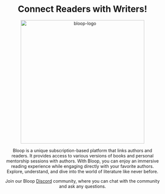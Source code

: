 <div align="center">

  <h1>Connect Readers with Writers!</h1>

  <img src="https://github.com/blooporg/.github-private/assets/64713734/2b476421-d11c-42b7-ba75-7c4bf275804a" alt="bloop-logo" width="400"> </n>
  
   <p> Bloop is a unique subscription-based platform that links authors and readers. It provides access to various versions of books and personal mentorship sessions with authors. With Bloop, you can enjoy an immersive reading experience while engaging directly with your favorite authors. Explore, understand, and dive into the world of literature like never before.
   </p>

   <p> Join our Bloop <a href="https://discord.gg/GssaSGWp">Discord</a> community, where you can chat with the community and ask any questions. </p>
 </div>
